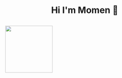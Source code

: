 <h1 align="center">Hi I'm Momen 👋</h1>
<p align="center">
  <a href="https://www.facebook.com/momen.essa594"><img src=""/></a>
  
  <a href="https://www.linkedin.com/in/momenaboessa"><img src="https://assets.wordstream.com/s3fs-public/styles/simple_image/public/images/social-media-advertising-linkedin-logo.png?C5329xtMxqhd7hKY9TDXE2qclZVHTfLl&itok=zu8G_MnT" width=150/></a>

  <a href="https://www.youtube.com/momenaboessa"><img src=""/></a>
  <a href="https://www.instagram.com/momenaboessa1"><img src=""/></a>
</p>


<!--
**momenaboessa/momenaboessa** is a ✨ _special_ ✨ repository because its `README.md` (this file) appears on your GitHub profile.

Here are some ideas to get you started:

- 🔭 I’m currently working on ...
- 🌱 I’m currently learning ...
- 👯 I’m looking to collaborate on ...
- 🤔 I’m looking for help with ...
- 💬 Ask me about ...
- 📫 How to reach me: ...
- 😄 Pronouns: ...
- ⚡ Fun fact: ...
-->
